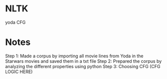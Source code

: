 # NLTK

yoda CFG

# Notes

Step 1:
Made a corpus by importing all movie lines from Yoda in the Starwars movies and saved them in a txt file
Step 2:
Prepared the corpus by analyzing the different properties using python
Step 3:
Choosing CFG (CFG LOGIC HERE)
